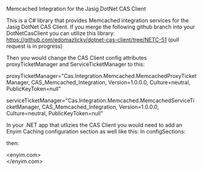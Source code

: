 Memcached Integration for the Jasig DotNet CAS Client

This is a C# library that provides Memcached integration services for the Jasig DotNet CAS Client. If you
merge the following github branch into your DotNetCasClient you can utilize this library:
https://github.com/edomazlicky/dotnet-cas-client/tree/NETC-51
(pull request is in progress)

Then you would change the CAS Client config attributes proxyTicketManager and ServiceTicketManager to this:

proxyTicketManager="Cas.Integration.Memcached.MemcachedProxyTicketManager, CAS_Memcached_Integration, Version=1.0.0.0, Culture=neutral, PublicKeyToken=null" 

serviceTicketManager="Cas.Integration.Memcached.MemcachedServiceTicketManager, CAS_Memcached_Integration, Version=1.0.0.0, Culture=neutral, PublicKeyToken=null" 


In your .NET app that utlizies the CAS Client you would need to add an Enyim Caching configuration section as well like this:
In configSections:
 <sectionGroup name="enyim.com">
      <section name="memcached" type="Enyim.Caching.Configuration.MemcachedClientSection,Enyim.Caching"/>
    </sectionGroup>
then:

  <enyim.com>
    <memcached protocol="Binary">
      <servers>
        <add address="your.memcached.server" port="11211"/>        
      </servers>
    </memcached>
  </enyim.com>


 